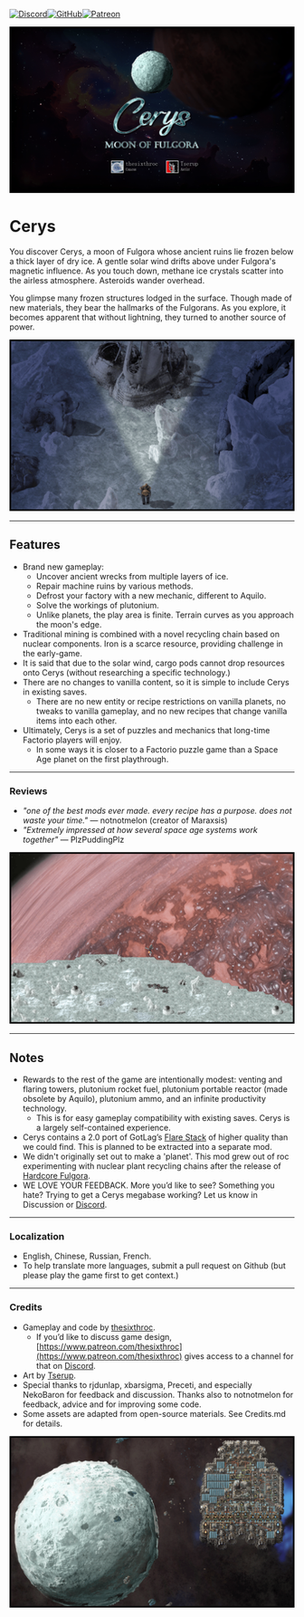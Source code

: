[![Discord](https://img.shields.io/badge/Discord-%235865F2.svg?style=for-the-badge&logo=discord&logoColor=white)](https://discord.gg/VuVhYUBbWE)[![GitHub](https://img.shields.io/badge/github-%23121011.svg?style=for-the-badge&logo=github&logoColor=white)](https://github.com/danielmartin0/Cerys-Moon-of-Fulgora)[![Patreon](https://img.shields.io/badge/Patreon-052d49?style=for-the-badge&logo=patreon)](https://www.patreon.com/thesixthroc)

![](https://raw.githubusercontent.com/danielmartin0/Cerys-Moon-of-Fulgora/main/images/movie-poster.png)

# Cerys

You discover Cerys, a moon of Fulgora whose ancient ruins lie frozen below a thick layer of dry ice. A gentle solar wind drifts above under Fulgora's magnetic influence. As you touch down, methane ice crystals scatter into the airless atmosphere. Asteroids wander overhead.

You glimpse many frozen structures lodged in the surface. Though made of new materials, they bear the hallmarks of the Fulgorans. As you explore, it becomes apparent that without lightning, they turned to another source of power.

![](https://raw.githubusercontent.com/danielmartin0/Cerys-Moon-of-Fulgora/main/images/explore.png)

---

## Features

- Brand new gameplay:
    - Uncover ancient wrecks from multiple layers of ice.
    - Repair machine ruins by various methods.
    - Defrost your factory with a new mechanic, different to Aquilo.
    - Solve the workings of plutonium.
    - Unlike planets, the play area is finite. Terrain curves as you approach the moon's edge.
- Traditional mining is combined with a novel recycling chain based on nuclear components. Iron is a scarce resource, providing challenge in the early-game.
- It is said that due to the solar wind, cargo pods cannot drop resources onto Cerys (without researching a specific technology.)
- There are no changes to vanilla content, so it is simple to include Cerys in existing saves.
    - There are no new entity or recipe restrictions on vanilla planets, no tweaks to vanilla gameplay, and no new recipes that change vanilla items into each other.
- Ultimately, Cerys is a set of puzzles and mechanics that long-time Factorio players will enjoy.
    - In some ways it is closer to a Factorio puzzle game than a Space Age planet on the first playthrough.

---

### Reviews

- _"one of the best mods ever made. every recipe has a purpose. does not waste your time."_ — notnotmelon (creator of Maraxsis)
- _"Extremely impressed at how several space age systems work together"_ — PlzPuddingPlz

![](https://raw.githubusercontent.com/danielmartin0/Cerys-Moon-of-Fulgora/main/images/landing.png)

---

## Notes

- Rewards to the rest of the game are intentionally modest: venting and flaring towers, plutonium rocket fuel, plutonium portable reactor (made obsolete by Aquilo), plutonium ammo, and an infinite productivity technology.
  - This is for easy gameplay compatibility with existing saves. Cerys is a largely self-contained experience.
- Cerys contains a 2.0 port of GotLag’s [Flare Stack](https://mods.factorio.com/mod/Flare%20Stack) of higher quality than we could find. This is planned to be extracted into a separate mod.
- We didn't originally set out to make a 'planet'. This mod grew out of roc experimenting with nuclear plant recycling chains after the release of [Hardcore Fulgora](https://mods.factorio.com/mod/Rocs-Hardcore-Fulgora).
- WE LOVE YOUR FEEDBACK. More you’d like to see? Something you hate? Trying to get a Cerys megabase working? Let us know in Discussion or [Discord](https://discord.gg/VuVhYUBbWE).

---

### Localization

- English, Chinese, Russian, French.
- To help translate more languages, submit a pull request on Github (but please play the game first to get context.)

---

### Credits

- Gameplay and code by [thesixthroc](https://mods.factorio.com/user/thesixthroc).
  - If you’d like to discuss game design, [https://www.patreon.com/thesixthroc](https://www.patreon.com/thesixthroc) gives access to a channel for that on [Discord](https://discord.gg/VuVhYUBbWE).
- Art by [Tserup](https://mods.factorio.com/user/Tserup).
- Special thanks to rjdunlap, xbarsigma, Preceti, and especially NekoBaron for feedback and discussion. Thanks also to notnotmelon for feedback, advice and for improving some code.
- Some assets are adapted from open-source materials. See Credits.md for details.

![](https://raw.githubusercontent.com/danielmartin0/Cerys-Moon-of-Fulgora/main/images/hovering.png)